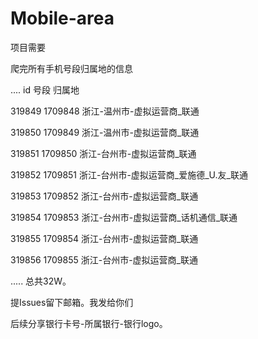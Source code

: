 # Mobile-area

项目需要

爬完所有手机号段归属地的信息

....
id       号段    归属地

319849	1709848	浙江-温州市-虚拟运营商_联通

319850	1709849	浙江-温州市-虚拟运营商_联通

319851	1709850	浙江-台州市-虚拟运营商_联通

319852	1709851	浙江-台州市-虚拟运营商_爱施德_U.友_联通

319853	1709852	浙江-台州市-虚拟运营商_联通

319854	1709853	浙江-台州市-虚拟运营商_话机通信_联通

319855	1709854	浙江-台州市-虚拟运营商_联通

319856	1709855	浙江-台州市-虚拟运营商_联通

.....
总共32W。

提Issues留下邮箱。我发给你们


后续分享银行卡号-所属银行-银行logo。
